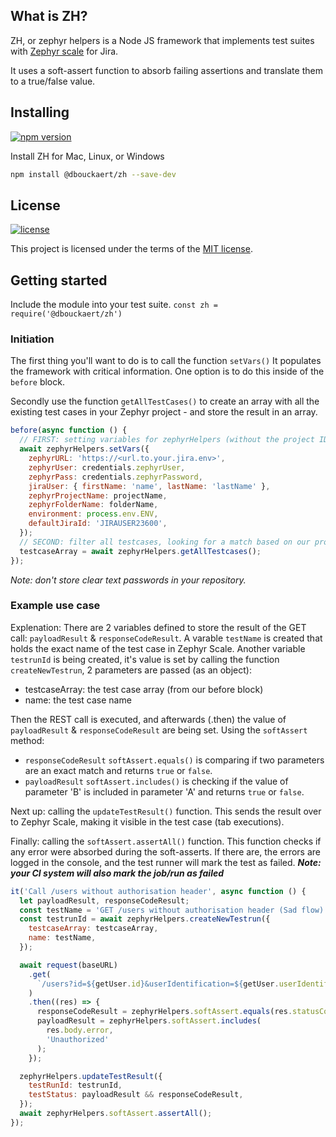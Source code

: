 ## What is ZH?

ZH, or zephyr helpers is a Node JS framework that implements test suites with [Zephyr scale](https://marketplace.atlassian.com/apps/1213259/zephyr-scale-test-management-for-jira?tab=overview&hosting=cloud) for Jira.

It uses a soft-assert function to absorb failing assertions and translate them to a true/false value.

## Installing

[![npm version](https://badge.fury.io/js/@dbouckaert%2Fzh.svg)](https://badge.fury.io/js/@dbouckaert%2Fzh)

Install ZH for Mac, Linux, or Windows

```bash
npm install @dbouckaert/zh --save-dev
```

## License

[![license](https://img.shields.io/badge/license-MIT-green.svg)](https://github.com/cypress-io/cypress/blob/master/LICENSE)

This project is licensed under the terms of the [MIT license](/LICENSE).

## Getting started

Include the module into your test suite.
`const zh = require('@dbouckaert/zh')`

### Initiation

The first thing you'll want to do is to call the function `setVars()`
It populates the framework with critical information.
One option is to do this inside of the `before` block.

Secondly use the function `getAllTestCases()` to create an array with all the existing test cases in your Zephyr project - and store the result in an array.

```js
before(async function () {
  // FIRST: setting variables for zephyrHelpers (without the project ID)
  await zephyrHelpers.setVars({
    zephyrURL: 'https://<url.to.your.jira.env>',
    zephyrUser: credentials.zephyrUser,
    zephyrPass: credentials.zephyrPassword,
    jiraUser: { firstName: 'name', lastName: 'lastName' },
    zephyrProjectName: projectName,
    zephyrFolderName: folderName,
    environment: process.env.ENV,
    defaultJiraId: 'JIRAUSER23600',
  });
  // SECOND: filter all testcases, looking for a match based on our project ID
  testcaseArray = await zephyrHelpers.getAllTestcases();
});
```

_Note: don't store clear text passwords in your repository._

### Example use case

Explenation:
There are 2 variables defined to store the result of the GET call: `payloadResult` & `responseCodeResult`.
A varable `testName` is created that holds the exact name of the test case in Zephyr Scale.
Another variable `testrunId` is being created, it's value is set by calling the function `createNewTestrun`, 2 parameters are passed (as an object):

- testcaseArray: the test case array (from our before block)
- name: the test case name

Then the REST call is executed, and afterwards (.then) the value of `payloadResult` & `responseCodeResult` are being set.
Using the `softAssert` method:

- `responseCodeResult` `softAssert.equals()` is comparing if two parameters are an exact match and returns `true` or `false`.
- `payloadResult` `softAssert.includes()` is checking if the value of parameter 'B' is included in parameter 'A' and returns `true` or `false`.

Next up: calling the `updateTestResult()` function. This sends the result over to Zephyr Scale, making it visible in the test case (tab executions).

Finally: calling the `softAssert.assertAll()` function. This function checks if any error were absorbed during the soft-asserts. If there are, the errors are logged in the console, and the test runner will mark the test as failed.
_**Note: your CI system will also mark the job/run as failed**_

```js
it('Call /users without authorisation header', async function () {
  let payloadResult, responseCodeResult;
  const testName = 'GET /users without authorisation header (Sad flow)';
  const testrunId = await zephyrHelpers.createNewTestrun({
    testcaseArray: testcaseArray,
    name: testName,
  });

  await request(baseURL)
    .get(
      `/users?id=${getUser.id}&userIdentification=${getUser.userIdentification}&username=${getUser.username}`
    )
    .then((res) => {
      responseCodeResult = zephyrHelpers.softAssert.equals(res.statusCode, 401);
      payloadResult = zephyrHelpers.softAssert.includes(
        res.body.error,
        'Unauthorized'
      );
    });

  zephyrHelpers.updateTestResult({
    testRunId: testrunId,
    testStatus: payloadResult && responseCodeResult,
  });
  await zephyrHelpers.softAssert.assertAll();
});
```
